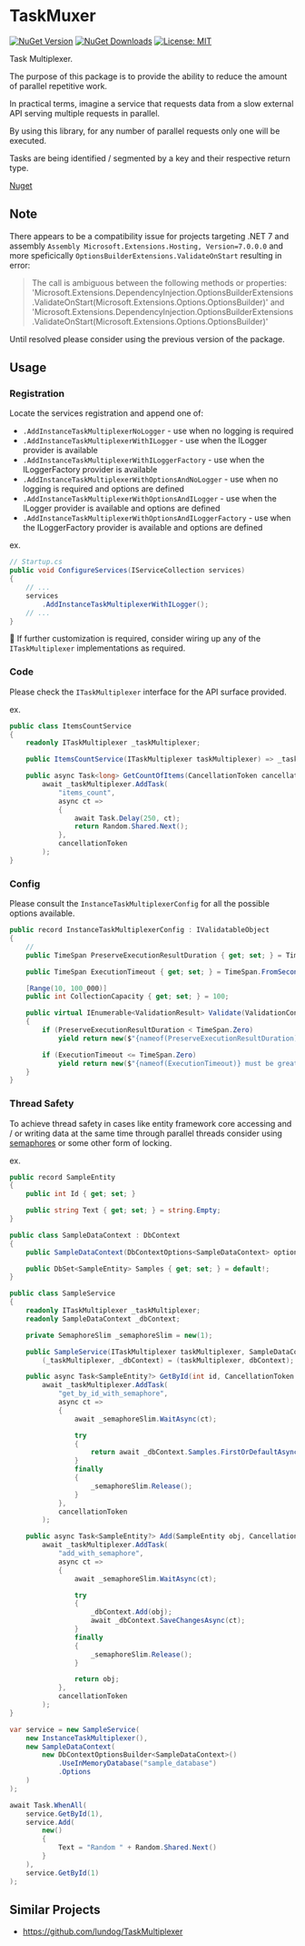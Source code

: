# TaskMuxer

[![NuGet Version](https://img.shields.io/nuget/v/TaskMuxer)](https://www.nuget.org/packages/TaskMuxer)
[![NuGet Downloads](https://img.shields.io/nuget/dt/TaskMuxer)](https://www.nuget.org/packages/TaskMuxer)
[![License: MIT](https://img.shields.io/badge/License-MIT-yellow.svg)](https://github.com/fiakkasa/TaskMuxer/blob/master/LICENSE)

Task Multiplexer.

The purpose of this package is to provide the ability to reduce the amount of parallel repetitive work.

In practical terms, imagine a service that requests data from a slow external API serving multiple requests in parallel.

By using this library, for any number of parallel requests only one will be executed.

Tasks are being identified / segmented by a key and their respective return type.

[Nuget](https://www.nuget.org/packages/TaskMuxer/)

## Note

There appears to be a compatibility issue for projects targeting .NET 7 and assembly `Assembly Microsoft.Extensions.Hosting, Version=7.0.0.0` and more speficically `OptionsBuilderExtensions.ValidateOnStart` resulting in error:

> The call is ambiguous between the following methods or properties: 'Microsoft.Extensions.DependencyInjection.OptionsBuilderExtensions.ValidateOnStart<TOptions>(Microsoft.Extensions.Options.OptionsBuilder<TOptions>)' and 'Microsoft.Extensions.DependencyInjection.OptionsBuilderExtensions.ValidateOnStart<TOptions>(Microsoft.Extensions.Options.OptionsBuilder<TOptions>)'

Until resolved please consider using the previous version of the package.

## Usage

### Registration

Locate the services registration and append one of:

- `.AddInstanceTaskMultiplexerNoLogger` - use when no logging is required
- `.AddInstanceTaskMultiplexerWithILogger` - use when the ILogger provider is available
- `.AddInstanceTaskMultiplexerWithILoggerFactory` - use when the ILoggerFactory provider is available
- `.AddInstanceTaskMultiplexerWithOptionsAndNoLogger` - use when no logging is required and options are defined
- `.AddInstanceTaskMultiplexerWithOptionsAndILogger` - use when the ILogger provider is available and options are defined
- `.AddInstanceTaskMultiplexerWithOptionsAndILoggerFactory` - use when the ILoggerFactory provider is available and options are defined

ex.

```csharp
// Startup.cs
public void ConfigureServices(IServiceCollection services)
{
    // ...
    services
        .AddInstanceTaskMultiplexerWithILogger();
    // ...
}
```

📝 If further customization is required, consider wiring up any of the `ITaskMultiplexer` implementations as required.

### Code

Please check the `ITaskMultiplexer` interface for the API surface provided.

ex.

```csharp
public class ItemsCountService
{
    readonly ITaskMultiplexer _taskMultiplexer;

    public ItemsCountService(ITaskMultiplexer taskMultiplexer) => _taskMultiplexer = taskMultiplexer;

    public async Task<long> GetCountOfItems(CancellationToken cancellationToken = default) =>
        await _taskMultiplexer.AddTask(
            "items_count",
            async ct =>
            {
                await Task.Delay(250, ct);
                return Random.Shared.Next();
            },
            cancellationToken
        );
}
```

### Config

Please consult the `InstanceTaskMultiplexerConfig` for all the possible options available.

```csharp
public record InstanceTaskMultiplexerConfig : IValidatableObject
{
    //
    public TimeSpan PreserveExecutionResultDuration { get; set; } = TimeSpan.Zero;

    public TimeSpan ExecutionTimeout { get; set; } = TimeSpan.FromSeconds(30);

    [Range(10, 100_000)]
    public int CollectionCapacity { get; set; } = 100;

    public virtual IEnumerable<ValidationResult> Validate(ValidationContext validationContext)
    {
        if (PreserveExecutionResultDuration < TimeSpan.Zero)
            yield return new($"{nameof(PreserveExecutionResultDuration)} must be equal or greater than {TimeSpan.Zero}", new[] { nameof(ExecutionTimeout) });

        if (ExecutionTimeout <= TimeSpan.Zero)
            yield return new($"{nameof(ExecutionTimeout)} must be greater than {TimeSpan.Zero}", new[] { nameof(ExecutionTimeout) });
    }
}
```

### Thread Safety

To achieve thread safety in cases like entity framework core accessing and / or writing data at the same time through parallel threads consider using [semaphores](https://learn.microsoft.com/en-us/dotnet/api/system.threading.semaphoreslim) or some other form of locking.

ex.

```csharp
public record SampleEntity
{
    public int Id { get; set; }

    public string Text { get; set; } = string.Empty;
}

public class SampleDataContext : DbContext
{
    public SampleDataContext(DbContextOptions<SampleDataContext> options) : base(options) { }

    public DbSet<SampleEntity> Samples { get; set; } = default!;
}

public class SampleService
{
    readonly ITaskMultiplexer _taskMultiplexer;
    readonly SampleDataContext _dbContext;

    private SemaphoreSlim _semaphoreSlim = new(1);

    public SampleService(ITaskMultiplexer taskMultiplexer, SampleDataContext dbContext) =>
        (_taskMultiplexer, _dbContext) = (taskMultiplexer, dbContext);

    public async Task<SampleEntity?> GetById(int id, CancellationToken cancellationToken = default) =>
        await _taskMultiplexer.AddTask(
            "get_by_id_with_semaphore",
            async ct =>
            {
                await _semaphoreSlim.WaitAsync(ct);

                try
                {
                    return await _dbContext.Samples.FirstOrDefaultAsync(x => x.Id == id, ct);
                }
                finally
                {
                    _semaphoreSlim.Release();
                }
            },
            cancellationToken
        );

    public async Task<SampleEntity?> Add(SampleEntity obj, CancellationToken cancellationToken = default) =>
        await _taskMultiplexer.AddTask(
            "add_with_semaphore",
            async ct =>
            {
                await _semaphoreSlim.WaitAsync(ct);

                try
                {
                    _dbContext.Add(obj);
                    await _dbContext.SaveChangesAsync(ct);
                }
                finally
                {
                    _semaphoreSlim.Release();
                }

                return obj;
            },
            cancellationToken
        );
}

var service = new SampleService(
    new InstanceTaskMultiplexer(),
    new SampleDataContext(
        new DbContextOptionsBuilder<SampleDataContext>()
            .UseInMemoryDatabase("sample_database")
            .Options
    )
);

await Task.WhenAll(
    service.GetById(1),
    service.Add(
        new()
        {
            Text = "Random " + Random.Shared.Next()
        }
    ),
    service.GetById(1)
);
```

## Similar Projects

- https://github.com/lundog/TaskMultiplexer
